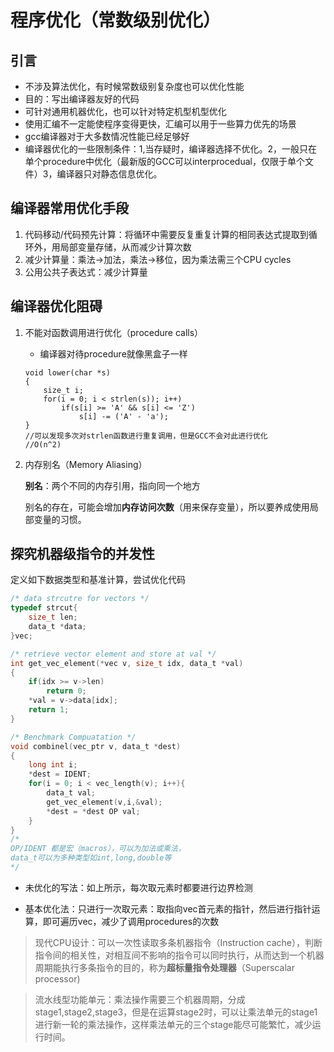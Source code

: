 # 程序优化（常数级别优化）

## 引言

* 不涉及算法优化，有时候常数级别复杂度也可以优化性能
* 目的：写出编译器友好的代码
* 可针对通用机器优化，也可以针对特定机型机型优化
* 使用汇编不一定能使程序变得更快，汇编可以用于一些算力优先的场景
* gcc编译器对于大多数情况性能已经足够好
* 编译器优化的一些限制条件：1,当存疑时，编译器选择不优化。2，一般只在单个procedure中优化（最新版的GCC可以interprocedual，仅限于单个文件）3，编译器只对静态信息优化。

## 编译器常用优化手段

1. 代码移动/代码预先计算：将循环中需要反复重复计算的相同表达式提取到循环外，用局部变量存储，从而减少计算次数
2. 减少计算量：乘法->加法，乘法->移位，因为乘法需三个CPU cycles
3. 公用公共子表达式：减少计算量

## 编译器优化阻碍

1. 不能对函数调用进行优化（procedure calls）

   * 编译器对待procedure就像黑盒子一样

   ```
   void lower(char *s)
   {
       size_t i;
       for(i = 0; i < strlen(s)); i++)
           if(s[i] >= 'A' && s[i] <= 'Z')
               s[i] -= ('A' - 'a');
   }
   //可以发现多次对strlen函数进行重复调用，但是GCC不会对此进行优化
   //O(n^2)
   ```

2. 内存别名（Memory Aliasing）

   **别名**：两个不同的内存引用，指向同一个地方

   别名的存在，可能会增加**内存访问次数**（用来保存变量），所以要养成使用局部变量的习惯。

## 探究机器级指令的并发性

定义如下数据类型和基准计算，尝试优化代码

```c
/* data strcutre for vectors */
typedef strcut{
    size_t len;
    data_t *data; 
}vec;

/* retrieve vector element and store at val */
int get_vec_element(*vec v, size_t idx, data_t *val)
{
    if(idx >= v->len)
        return 0;
    *val = v->data[idx];
    return 1;
}

/* Benchmark Compuatation */
void combinel(vec_ptr v, data_t *dest)
{
    long int i;
    *dest = IDENT;
    for(i = 0; i < vec_length(v); i++){
        data_t val;
        get_vec_element(v,i,&val);
        *dest = *dest OP val;
    }
}
/*
OP/IDENT 都是宏（macros），可以为加法或乘法，
data_t可以为多种类型如int,long,double等
*/
```

- 未优化的写法：如上所示，每次取元素时都要进行边界检测

- 基本优化法：只进行一次取元素：取指向vec首元素的指针，然后进行指针运算，即可遍历vec，减少了调用procedures的次数

> 现代CPU设计：可以一次性读取多条机器指令（Instruction cache），判断指令间的相关性，对相互间不影响的指令可以同时执行，从而达到一个机器周期能执行多条指令的目的，称为**超标量指令处理器**（Superscalar processor)

> 流水线型功能单元：乘法操作需要三个机器周期，分成stage1,stage2,stage3，但是在运算stage2时，可以让乘法单元的stage1进行新一轮的乘法操作，这样乘法单元的三个stage能尽可能繁忙，减少运行时间。





